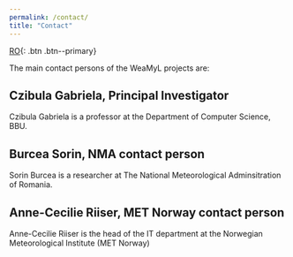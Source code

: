 ```yaml
---
permalink: /contact/
title: "Contact"
---
```


[RO](/contact_ro/){: .btn .btn--primary}

The main contact persons of the WeaMyL projects are:
## Czibula Gabriela, Principal Investigator
Czibula Gabriela is a professor at the Department of Computer Science, BBU.

## Burcea Sorin, NMA contact person
Sorin Burcea is a researcher at The National Meteorological Adminsitration of Romania.

## Anne-Cecilie Riiser, MET Norway contact person
Anne-Cecilie Riiser is the head of the IT department at the Norwegian Meteorological Institute (MET Norway)

